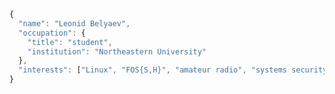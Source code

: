```js
{ 
  "name": "Leonid Belyaev",
  "occupation": {
    "title": "student",
    "institution": "Northeastern University"
  },
  "interests": ["Linux", "FOS{S,H}", "amateur radio", "systems security", ...]
}
```

<!--
**leonidbelyaev/leonidbelyaev** is a ✨ _special_ ✨ repository because its `README.md` (this file) appears on your GitHub profile.

Here are some ideas to get you started:

- 🔭 I’m currently working on ...
- 🌱 I’m currently learning ...
- 👯 I’m looking to collaborate on ...
- 🤔 I’m looking for help with ...
- 💬 Ask me about ...
- 📫 How to reach me: ...
- 😄 Pronouns: ...
- ⚡ Fun fact: ...
-->
